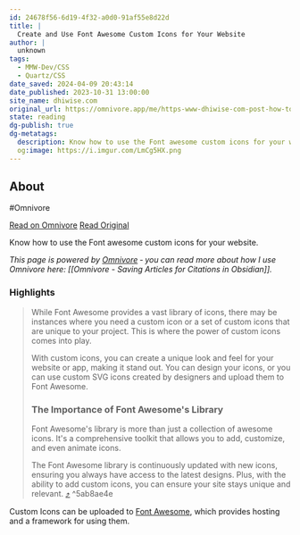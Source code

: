 ```yaml
---
id: 24678f56-6d19-4f32-a0d0-91af55e8d22d
title: |
  Create and Use Font Awesome Custom Icons for Your Website
author: |
  unknown
tags:
  - MMW-Dev/CSS
  - Quartz/CSS
date_saved: 2024-04-09 20:43:14
date_published: 2023-10-31 13:00:00
site_name: dhiwise.com
original_url: https://omnivore.app/me/https-www-dhiwise-com-post-how-to-create-and-use-font-awesome-cu-18ec20683c6
state: reading
dg-publish: true
dg-metatags:
  description: Know how to use the Font awesome custom icons for your website.
  og:image: https://i.imgur.com/LmCg5HX.png
---
```


## About

#Omnivore

[Read on Omnivore](https://omnivore.app/me/https-www-dhiwise-com-post-how-to-create-and-use-font-awesome-cu-18ec20683c6)
[Read Original](https://www.dhiwise.com/post/how-to-create-and-use-font-awesome-custom-icons)

Know how to use the Font awesome custom icons for your website.

_This page is powered by [Omnivore](https://omnivore.app) ‐ you can read more about how I use Omnivore here: [[Omnivore - Saving Articles for Citations in Obsidian]]._

### Highlights

> While Font Awesome provides a vast library of icons, there may be instances where you need a custom icon or a set of custom icons that are unique to your project. This is where the power of custom icons comes into play.
> 
> With custom icons, you can create a unique look and feel for your website or app, making it stand out. You can design your icons, or you can use custom SVG icons created by designers and upload them to Font Awesome.
> 
> ### **The Importance of Font Awesome's Library**
> 
> Font Awesome's library is more than just a collection of awesome icons. It's a comprehensive toolkit that allows you to add, customize, and even animate icons.
> 
> The Font Awesome library is continuously updated with new icons, ensuring you always have access to the latest designs. Plus, with the ability to add custom icons, you can ensure your site stays unique and relevant. [⤴️](https://omnivore.app/me/https-www-dhiwise-com-post-how-to-create-and-use-font-awesome-cu-18ec20683c6#5ab8ae4e-a251-4afe-b10a-142b07c5afe3)  ^5ab8ae4e

Custom Icons can be uploaded to [Font Awesome](https://fontawesome.com/), which provides hosting and a framework for using them.

